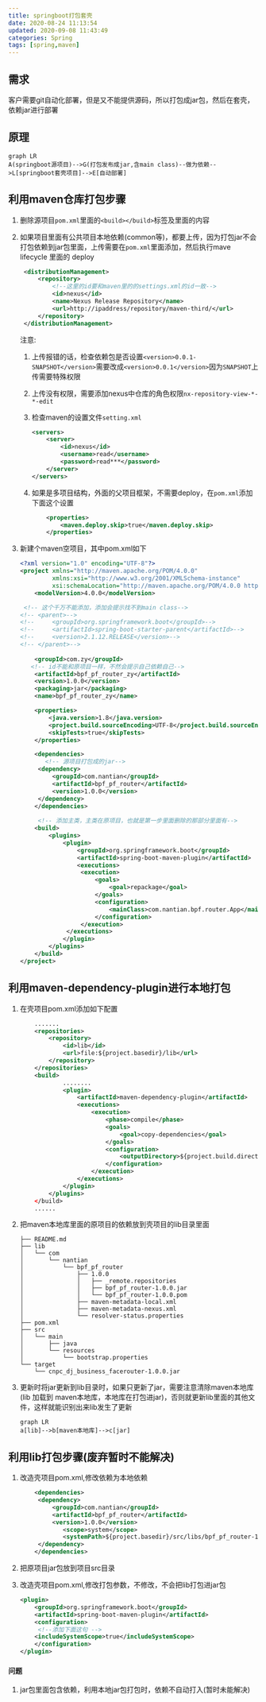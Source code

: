 ```yaml
---
title: springboot打包套壳
date: 2020-08-24 11:13:54
updated: 2020-09-08 11:43:49
categories: Spring
tags: [spring,maven]
---
```


## 需求

客户需要git自动化部署，但是又不能提供源码，所以打包成jar包，然后在套壳，依赖jar进行部署

## 原理

```mermaid
graph LR
A(springboot源项目)-->G(打包发布成jar,含main class)--做为依赖-->L[springboot套壳项目]-->E[自动部署]
```

## 利用maven仓库打包步骤

1. 删除源项目`pom.xml`里面的`<build></build>`标签及里面的内容

2. 如果项目里面有公共项目本地依赖(common等)，都要上传，因为打包jar不会打包依赖到jar包里面，上传需要在`pom.xml`里面添加，然后执行mave lifecycle  里面的 deploy

   ```xml
   	<distributionManagement>
   		<repository>
   			<!--这里的id要和maven里的的settings.xml的id一致-->
   			<id>nexus</id>
   			<name>Nexus Release Repository</name>
   			<url>http://ipaddress/repository/maven-third/</url>
   		</repository>
   	</distributionManagement>
   ```

   注意:

   1. 上传报错的话，检查依赖包是否设置`<version>0.0.1-SNAPSHOT</version>`需要改成`<version>0.0.1</version>`因为`SNAPSHOT`上传需要特殊权限

   2. 上传没有权限，需要添加nexus中仓库的角色权限`nx-repository-view-*-*-edit`

   3. 检查maven的设置文件`setting.xml`

      ```xml
      <servers>
          <server>
              <id>nexus</id>
              <username>read</username>
              <password>read***</password>
          </server>
      </servers>
      ```

   4. 如果是多项目结构，外面的父项目框架，不需要deploy，在`pom.xml`添加下面这个设置

      ```xml
          <properties>
              <maven.deploy.skip>true</maven.deploy.skip>
          </properties>
      ```

3. 新建个maven空项目，其中pom.xml如下

   ```xml
   <?xml version="1.0" encoding="UTF-8"?>
   <project xmlns="http://maven.apache.org/POM/4.0.0"
            xmlns:xsi="http://www.w3.org/2001/XMLSchema-instance"
            xsi:schemaLocation="http://maven.apache.org/POM/4.0.0 https://maven.apache.org/xsd/maven-4.0.0.xsd">
       <modelVersion>4.0.0</modelVersion>
   
    <!-- 这个千万不能添加，添加会提示找不到main class-->
   <!--	<parent>-->
   <!--		<groupId>org.springframework.boot</groupId>-->
   <!--		<artifactId>spring-boot-starter-parent</artifactId>-->
   <!--		<version>2.1.12.RELEASE</version>-->
   <!--	</parent>-->
     
       <groupId>com.zy</groupId>
      <!-- id不能和原项目一样，不然会提示自己依赖自己-->
       <artifactId>bpf_pf_router_zy</artifactId>
       <version>1.0.0</version>
       <packaging>jar</packaging>
       <name>bpf_pf_router_zy</name>
   
       <properties>
           <java.version>1.8</java.version>
           <project.build.sourceEncoding>UTF-8</project.build.sourceEncoding>
           <skipTests>true</skipTests>
       </properties>
   
       <dependencies>
          <!-- 源项目打包成的jar-->
       	<dependency>  
       		<groupId>com.nantian</groupId>  
       		<artifactId>bpf_pf_router</artifactId>  
       		<version>1.0.0</version>  
   		</dependency>  
       </dependencies>
     
   		<!-- 添加主类，主类在原项目，也就是第一步里面删除的那部分里面有-->
       <build>
           <plugins>
               <plugin>
                   <groupId>org.springframework.boot</groupId>
                   <artifactId>spring-boot-maven-plugin</artifactId>
                   <executions>
   					<execution>
   						<goals>
   							<goal>repackage</goal>
   						</goals>
   						<configuration>
   							<mainClass>com.nantian.bpf.router.App</mainClass>
   						</configuration>
   					</execution>
   				</executions>
               </plugin>
           </plugins>
       </build>
   </project>
   ```

## 利用maven-dependency-plugin进行本地打包

1. 在壳项目pom.xml添加如下配置

   ```xml
       .......
       <repositories>
           <repository>
               <id>lib</id>
               <url>file:${project.basedir}/lib</url>
           </repository>
       </repositories>
       <build>
               ........
               <plugin>
                   <artifactId>maven-dependency-plugin</artifactId>
                   <executions>
                       <execution>
                           <phase>compile</phase>
                           <goals>
                               <goal>copy-dependencies</goal>
                           </goals>
                           <configuration>
                               <outputDirectory>${project.build.directory}/lib</outputDirectory>
                           </configuration>
                       </execution>
                   </executions>
               </plugin>
           </plugins>
       </build>
       ......
   ```

2. 把maven本地库里面的原项目的依赖放到壳项目的lib目录里面

   ```properties
   ├── README.md
   ├── lib
   │   └── com
   │       └── nantian
   │           └── bpf_pf_router
   │               ├── 1.0.0
   │               │   ├── _remote.repositories
   │               │   ├── bpf_pf_router-1.0.0.jar
   │               │   └── bpf_pf_router-1.0.0.pom
   │               ├── maven-metadata-local.xml
   │               ├── maven-metadata-nexus.xml
   │               └── resolver-status.properties
   ├── pom.xml
   ├── src
   │   └── main
   │       ├── java
   │       └── resources
   │           └── bootstrap.properties
   └── target
       └── cnpc_dj_business_facerouter-1.0.0.jar
   ```

3. 更新时将jar更新到lib目录时，如果只更新了jar，需要注意清除maven本地库(lib 加载到 maven本地库，本地库在打包进jar)，否则就更新lib里面的其他文件，这样就能识别出来lib发生了更新

   ```mermaid
   graph LR
   a[lib]-->b[maven本地库]-->c[jar]
   ```

## 利用lib打包步骤(废弃暂时不能解决)

1. 改造壳项目pom.xml,修改依赖为本地依赖

   ```xml
       <dependencies>
       	<dependency>  
       		<groupId>com.nantian</groupId>  
       		<artifactId>bpf_pf_router</artifactId>  
       		<version>1.0.0</version>
               <scope>system</scope>
               <systemPath>${project.basedir}/src/libs/bpf_pf_router-1.0.0.jar</systemPath>
   		</dependency>
       </dependencies>
   ```

2. 把原项目jar包放到项目src目录

3. 改造壳项目pom.xml,修改打包参数，不修改，不会把lib打包进jar包

   ```xml
   <plugin>
       <groupId>org.springframework.boot</groupId>
       <artifactId>spring-boot-maven-plugin</artifactId>
       <configuration>
        <!--添加下面这句 -->   
       <includeSystemScope>true</includeSystemScope>
       </configuration>
   </plugin>     
   ```

#### 问题

1. jar包里面包含依赖，利用本地jar包打包时，依赖不自动打入(暂时未能解决)



